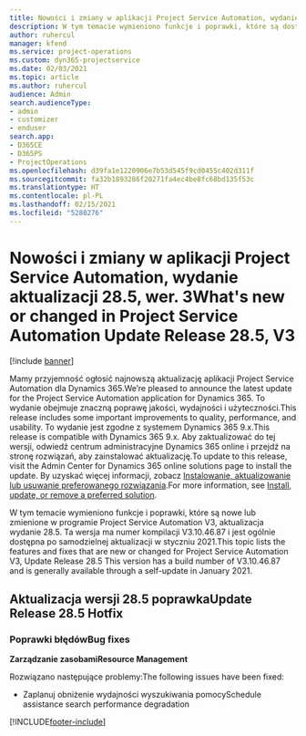 ```yaml
---
title: Nowości i zmiany w aplikacji Project Service Automation, wydanie 28.5, Poprawka, wer. 3
description: W tym temacie wymieniono funkcje i poprawki, które są dostępne w aktualizacji Project Service Automation, wydanie 28.5, poprawka wersja 3.
author: ruhercul
manager: kfend
ms.service: project-operations
ms.custom: dyn365-projectservice
ms.date: 02/03/2021
ms.topic: article
ms.author: ruhercul
audience: Admin
search.audienceType:
- admin
- customizer
- enduser
search.app:
- D365CE
- D365PS
- ProjectOperations
ms.openlocfilehash: d39fa1e1220906e7b53d545f9cd0455c402d311f
ms.sourcegitcommit: fa32b1893286f20271fa4ec4be8fc68bd135f53c
ms.translationtype: HT
ms.contentlocale: pl-PL
ms.lasthandoff: 02/15/2021
ms.locfileid: "5280276"
---
```

# <a name="whats-new-or-changed-in-project-service-automation-update-release-285-v3"></a><span data-ttu-id="5a33b-103">Nowości i zmiany w aplikacji Project Service Automation, wydanie aktualizacji 28.5, wer. 3</span><span class="sxs-lookup"><span data-stu-id="5a33b-103">What's new or changed in Project Service Automation Update Release 28.5, V3</span></span>

[!include [banner](../includes/psa-now-project-operations.md)]

<span data-ttu-id="5a33b-104">Mamy przyjemność ogłosić najnowszą aktualizację aplikacji Project Service Automation dla Dynamics 365.</span><span class="sxs-lookup"><span data-stu-id="5a33b-104">We’re pleased to announce the latest update for the Project Service Automation application for Dynamics 365.</span></span> <span data-ttu-id="5a33b-105">To wydanie obejmuje znaczną poprawę jakości, wydajności i użyteczności.</span><span class="sxs-lookup"><span data-stu-id="5a33b-105">This release includes some important improvements to quality, performance, and usability.</span></span> <span data-ttu-id="5a33b-106">To wydanie jest zgodne z systemem Dynamics 365 9.x.</span><span class="sxs-lookup"><span data-stu-id="5a33b-106">This release is compatible with Dynamics 365 9.x.</span></span> <span data-ttu-id="5a33b-107">Aby zaktualizować do tej wersji, odwiedź centrum administracyjne Dynamics 365 online i przejdź na stronę rozwiązań, aby zainstalować aktualizację.</span><span class="sxs-lookup"><span data-stu-id="5a33b-107">To update to this release, visit the Admin Center for Dynamics 365 online solutions page to install the update.</span></span> <span data-ttu-id="5a33b-108">By uzyskać więcej informacji, zobacz [Instalowanie, aktualizowanie lub usuwanie preferowanego rozwiązania](https://docs.microsoft.com/power-platform/admin/install-remove-preferred-solution).</span><span class="sxs-lookup"><span data-stu-id="5a33b-108">For more information, see [Install, update, or remove a preferred solution](https://docs.microsoft.com/power-platform/admin/install-remove-preferred-solution).</span></span>

<span data-ttu-id="5a33b-109">W tym temacie wymieniono funkcje i poprawki, które są nowe lub zmienione w programie Project Service Automation V3, aktualizacja wydanie 28.5. Ta wersja ma numer kompilacji V3.10.46.87 i jest ogólnie dostępna po samodzielnej aktualizacji w styczniu 2021.</span><span class="sxs-lookup"><span data-stu-id="5a33b-109">This topic lists the features and fixes that are new or changed for Project Service Automation V3, Update Release 28.5 This version has a build number of V3.10.46.87 and is generally available through a self-update in January 2021.</span></span>

## <a name="update-release-285-hotfix"></a><span data-ttu-id="5a33b-110">Aktualizacja wersji 28.5 poprawka</span><span class="sxs-lookup"><span data-stu-id="5a33b-110">Update Release 28.5 Hotfix</span></span>

### <a name="bug-fixes"></a><span data-ttu-id="5a33b-111">Poprawki błędów</span><span class="sxs-lookup"><span data-stu-id="5a33b-111">Bug fixes</span></span>

<span data-ttu-id="5a33b-112">**Zarządzanie zasobami**</span><span class="sxs-lookup"><span data-stu-id="5a33b-112">**Resource Management**</span></span>

<span data-ttu-id="5a33b-113">Rozwiązano następujące problemy:</span><span class="sxs-lookup"><span data-stu-id="5a33b-113">The following issues have been fixed:</span></span>

- <span data-ttu-id="5a33b-114">Zaplanuj obniżenie wydajności wyszukiwania pomocy</span><span class="sxs-lookup"><span data-stu-id="5a33b-114">Schedule assistance search performance degradation</span></span>



[!INCLUDE[footer-include](../includes/footer-banner.md)]